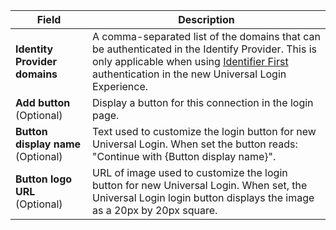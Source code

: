 | Field | Description|
| -- | -- |
| **Identity Provider domains**  | A comma-separated list of the domains that can be authenticated in the Identify Provider. This is only applicable when using [Identifier First](/universal-login/identifier-first) authentication in the new Universal Login Experience. |
| **Add button** (Optional) | Display a button for this connection in the login page. |
| **Button display name** (Optional) | Text used to customize the login button for new Universal Login. When set the button reads: "Continue with {Button display name}". |
| **Button logo URL** (Optional) | URL of image used to customize the login button for new Universal Login. When set, the Universal Login login button displays the image as a 20px by 20px square. |